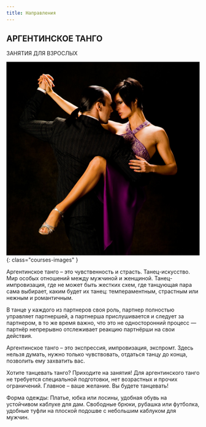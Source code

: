 ```yaml
---
title: Направления
---
```


## АРГЕНТИНСКОЕ ТАНГО

ЗАНЯТИЯ ДЛЯ ВЗРОСЛЫХ

![Изображение аргентинского танго](/images/courses/tango.jpg){: class="courses-images" }

Аргентинское танго – это чувственность и страсть. Танец-искусство. Мир особых отношений между мужчиной и женщиной. Танец-импровизация, где не может быть жестких схем, где танцующая пара сама выбирает, каким будет их танец: темпераментным, страстным или нежным и романтичным. 

В танце у каждого из партнеров своя роль, партнер полностью управляет партнершей, а партнерша прислушивается и следует за партнером, в то же время важно, что это не односторонний процесс — партнёр непрерывно отслеживает реакцию партнёрши на свои действия.

Аргентинское танго – это экспрессия, импровизация, экспромт.  Здесь нельзя думать, нужно только чувствовать, отдаться танцу до конца, позволить ему захватить вас. 

Хотите танцевать танго? Приходите на занятия! Для аргентинского танго не требуется специальной подготовки, нет возрастных и прочих ограничений. Главное – ваше желание. Вы будете танцевать!

Форма одежды: Платье, юбка или лосины, удобная обувь на устойчивом каблуке для дам. Свободные брюки, рубашка или футболка, удобные туфли на плоской подошве с небольшим каблуком для мужчин.

